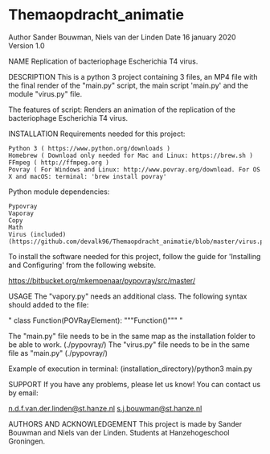 # Themaopdracht_animatie
Author Sander Bouwman, Niels van der Linden
Date 16 january 2020
Version 1.0

NAME
Replication of bacteriophage Escherichia T4 virus.

DESCRIPTION
This is a python 3 project containing 3 files, an MP4 file with the final render of the "main.py" script, the main script 'main.py' and the module "virus.py" file.

The features of script:
Renders an animation of the replication of the bacteriophage Escherichia T4 virus.

INSTALLATION
Requirements needed for this project:

    Python 3 ( https://www.python.org/downloads )
    Homebrew ( Download only needed for Mac and Linux: https://brew.sh )
    FFmpeg ( http://ffmpeg.org )
    Povray ( For Windows and Linux: http://www.povray.org/download. For OS X and macOS: terminal: 'brew install povray'

Python module dependencies:

    Pypovray
    Vaporay
    Copy
    Math
    Virus (included) (https://github.com/devalk96/Themaopdracht_animatie/blob/master/virus.py)

To install the software needed for this project, follow the guide for 'Installing and Configuring' from the following website.

https://bitbucket.org/mkempenaar/pypovray/src/master/

USAGE
The "vapory.py" needs an additional class. The following syntax should added to the file:

"
class Function(POVRayElement):
"""Function()"""
"

The "main.py" file needs to be in the same map as the installation folder to be able to work. (./pypovray/)
The "virus.py" file needs to be in the same file as "main.py" (./pypovray/)

Example of execution in terminal:
(installation_directory)/python3 main.py

SUPPORT
If you have any problems, please let us know!
You can contact us by email:

n.d.f.van.der.linden@st.hanze.nl
s.j.bouwman@st.hanze.nl

AUTHORS AND ACKNOWLEDGEMENT
This project is made by Sander Bouwman and Niels van der Linden. Students at Hanzehogeschool Groningen.
